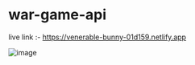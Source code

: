 # war-game-api

live link :- https://venerable-bunny-01d159.netlify.app

![image](https://user-images.githubusercontent.com/112627630/221396773-12322184-ee54-4c78-b40c-2e0871f082c7.png)
